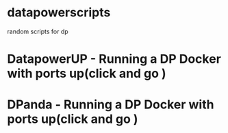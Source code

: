 # datapowerscripts
random scripts for dp

# DatapowerUP - Running a DP Docker with ports up(click and go )
# DPanda - Running a DP Docker with ports up(click and go )
